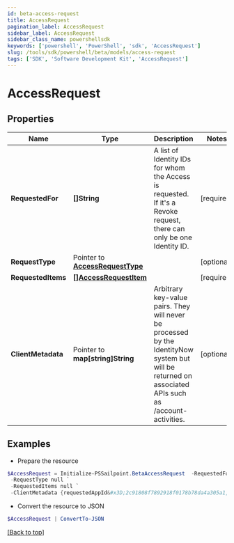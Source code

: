 ```yaml
---
id: beta-access-request
title: AccessRequest
pagination_label: AccessRequest
sidebar_label: AccessRequest
sidebar_class_name: powershellsdk
keywords: ['powershell', 'PowerShell', 'sdk', 'AccessRequest'] 
slug: /tools/sdk/powershell/beta/models/access-request
tags: ['SDK', 'Software Development Kit', 'AccessRequest']
---
```



# AccessRequest

## Properties

Name | Type | Description | Notes
------------ | ------------- | ------------- | -------------
**RequestedFor** |  **[]String** | A list of Identity IDs for whom the Access is requested. If it's a Revoke request, there can only be one Identity ID. | [required]
**RequestType** |  Pointer to [**AccessRequestType**](access-request-type) |  | [optional] 
**RequestedItems** |  [**[]AccessRequestItem**](access-request-item) |  | [required]
**ClientMetadata** |  Pointer to **map[string]String** | Arbitrary key-value pairs. They will never be processed by the IdentityNow system but will be returned on associated APIs such as /account-activities. | [optional] 

## Examples

- Prepare the resource
```powershell
$AccessRequest = Initialize-PSSailpoint.BetaAccessRequest  -RequestedFor null `
 -RequestType null `
 -RequestedItems null `
 -ClientMetadata {requestedAppId&#x3D;2c91808f7892918f0178b78da4a305a1, requestedAppName&#x3D;test-app}
```

- Convert the resource to JSON
```powershell
$AccessRequest | ConvertTo-JSON
```


[[Back to top]](#) 

